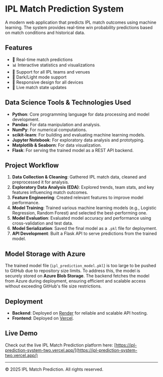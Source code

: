 ﻿# IPL Match Prediction System

A modern web application that predicts IPL match outcomes using machine learning. The system provides real-time win probability predictions based on match conditions and historical data.

## Features

- 🎯 Real-time match predictions
- 📊 Interactive statistics and visualizations
- 🏏 Support for all IPL teams and venues
- 🌙 Dark/Light mode support
- 📱 Responsive design for all devices
- 🔄 Live match state updates

## Data Science Tools & Technologies Used
- **Python**: Core programming language for data processing and model development.
- **Pandas**: For data manipulation and analysis.
- **NumPy**: For numerical computations.
- **scikit-learn**: For building and evaluating machine learning models.
- **Jupyter Notebook**: For exploratory data analysis and prototyping.
- **Matplotlib & Seaborn**: For data visualization.
- **Flask**: For serving the trained model as a REST API backend.

## Project Workflow
1. **Data Collection & Cleaning**: Gathered IPL match data, cleaned and preprocessed it for analysis.
2. **Exploratory Data Analysis (EDA)**: Explored trends, team stats, and key features influencing match outcomes.
3. **Feature Engineering**: Created relevant features to improve model performance.
4. **Model Training**: Trained various machine learning models (e.g., Logistic Regression, Random Forest) and selected the best-performing one.
5. **Model Evaluation**: Evaluated model accuracy and performance using cross-validation and test data.
6. **Model Serialization**: Saved the final model as a `.pkl` file for deployment.
7. **API Development**: Built a Flask API to serve predictions from the trained model.

## Model Storage with Azure
The trained model file (`ipl_prediction_model.pkl`) is too large to be pushed to GitHub due to repository size limits. To address this, the model is securely stored on **Azure Blob Storage**. The backend fetches the model from Azure during deployment, ensuring efficient and scalable access without exceeding GitHub's file size restrictions.

## Deployment
- **Backend**: Deployed on [Render](https://render.com/) for reliable and scalable API hosting.
- **Frontend**: Deployed on [Vercel](https://vercel.com/).

## Live Demo
Check out the live IPL Match Prediction platform here: [https://ipl-prediction-system-two.vercel.app/](https://ipl-prediction-system-two.vercel.app/)

---
© 2025 IPL Match Prediction. All rights reserved.
